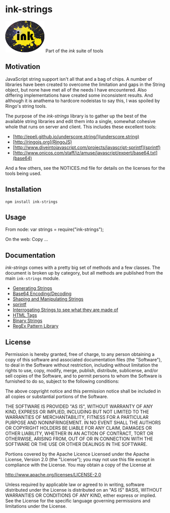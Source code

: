 # ink-strings #
![ink strings logo](etc/splat.png "ink!")
Part of the *ink* suite of tools

## Motivation ##
JavaScript string support isn't all that and a bag of chips. A number of libraries have been created to overcome the limitation and gaps in
the String object, but none have met all of the needs I have encountered. Also differing implementations have created some inconsistent results.
And although it is anathema to hardcore nodeistas to say this, I was spoiled by Ringo's string tools.

The purpose of the *ink-strings* library is to gather up the best of the available string libraries and edit them into a single, somewhat
cohesive whole that runs on server and client. This includes these excellent tools:
+ [http://epeli.github.io/underscore.string/](underscore.string)
+ [http://ringojs.org](RingoJS)
+ [http://www.diveintojavascript.com/projects/javascript-sprintf](sprintf)
+ [http://www.onicos.com/staff/iz/amuse/javascript/expert/base64.txt](base64)

And a few others, see the NOTICES.md file for details on the licenses for the tools being used.

## Installation ##

	npm install ink-strings

## Usage ##
From node:
	var strings = require("ink-strings");

On the web:
	Copy ...
	<script src=""></script>



## Documentation ##
*ink-strings* comes with a pretty big set of methods and a few classes. The document is broken up by category, but all methods
are published from the main `ink-strings` module.

* [Generating Strings](http://terryweiss.github.io/ink-strings/generators.html)
* [Base64 Encoding/Decoding](http://terryweiss.github.io/ink-strings/base64.html)
* [Shaping and Manipulating Strings](http://terryweiss.github.io/ink-strings/shape.html)
* [sprintf](http://terryweiss.github.io/ink-strings/sprintf.html)
* [Interrogating Strings to see what they are made of](http://terryweiss.github.io/ink-strings/tests.html)
* [HTML Tags](http://terryweiss.github.io/ink-strings/html.html)
* [Binary Strings](http://terryweiss.github.io/ink-strings/binary.html)
* [RegEx Pattern Library](http://terryweiss.github.io/ink-strings/patterns.html)

## License ##
Permission is hereby granted, free of charge, to any person
obtaining a copy of this software and associated documentation
files (the "Software"), to deal in the Software without
restriction, including without limitation the rights to use,
copy, modify, merge, publish, distribute, sublicense, and/or sell
copies of the Software, and to permit persons to whom the
Software is furnished to do so, subject to the following
conditions:

The above copyright notice and this permission notice shall be
included in all copies or substantial portions of the Software.

THE SOFTWARE IS PROVIDED "AS IS", WITHOUT WARRANTY OF ANY KIND,
EXPRESS OR IMPLIED, INCLUDING BUT NOT LIMITED TO THE WARRANTIES
OF MERCHANTABILITY, FITNESS FOR A PARTICULAR PURPOSE AND
NONINFRINGEMENT. IN NO EVENT SHALL THE AUTHORS OR COPYRIGHT
HOLDERS BE LIABLE FOR ANY CLAIM, DAMAGES OR OTHER LIABILITY,
WHETHER IN AN ACTION OF CONTRACT, TORT OR OTHERWISE, ARISING
FROM, OUT OF OR IN CONNECTION WITH THE SOFTWARE OR THE USE OR
OTHER DEALINGS IN THE SOFTWARE.

Portions covered by the Apache Licence
Licensed under the Apache License, Version 2.0 (the "License");
you may not use this file except in compliance with the License.
You may obtain a copy of the License at

http://www.apache.org/licenses/LICENSE-2.0

Unless required by applicable law or agreed to in writing, software
distributed under the License is distributed on an "AS IS" BASIS,
WITHOUT WARRANTIES OR CONDITIONS OF ANY KIND, either express or implied.
See the License for the specific language governing permissions and
limitations under the License.




